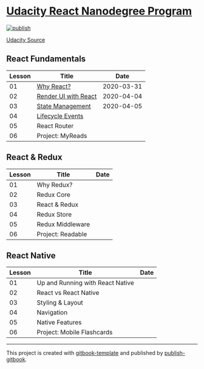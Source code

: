 # [Udacity React Nanodegree Program](https://tuliren.dev/react-nd/)

[![publish](https://github.com/tuliren/react-nd/workflows/publish/badge.svg)](https://tuliren.dev/react-nd/)

[Udacity Source](https://www.udacity.com/course/react-nanodegree--nd019)

## React Fundamentals

| Lesson | Title | Date |
| ---- | ---- | ---- |
| 01 | [Why React?](notes/01-01-why-react.md) | 2020-03-31 |
| 02 | [Render UI with React](notes/01-02-render-ui-with-react.md) | 2020-04-04 |
| 03 | [State Management](notes/01-03-state-management.md) | 2020-04-05 |
| 04 | [Lifecycle Events](notes/01-04-lifecycle-events.md) | |
| 05 | React Router | |
| 06 | Project: MyReads | |

## React & Redux

| Lesson | Title | Date |
| ---- | ---- | ---- |
| 01 | Why Redux? | |
| 02 | Redux Core | |
| 03 | React & Redux | |
| 04 | Redux Store | |
| 05 | Redux Middleware | |
| 06 | Project: Readable | |

## React Native

| Lesson | Title | Date |
| ---- | ---- | ---- |
| 01 | Up and Running with React Native | |
| 02 | React vs React Native | |
| 03 | Styling & Layout | |
| 04 | Navigation | |
| 05 | Native Features | |
| 06 | Project: Mobile Flashcards | |

----

This project is created with [gitbook-template](https://github.com/tuliren/gitbook-template) and published by [publish-gitbook](https://github.com/tuliren/publish-gitbook).
